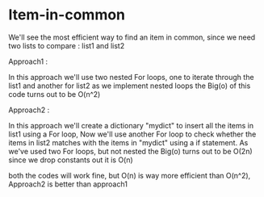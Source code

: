# Item-in-common

We'll see the most efficient way to find an item in common, 
since we need two lists to compare : list1 and list2

Approach1 :

  In this approach we'll use two nested For loops, one to iterate through the list1 and another for list2
  as we implement nested loops the Big(o) of this code turns out to be O(n^2)
  
Approach2 :

  In this approach we'll create a dictionary "mydict" to insert all the items in list1 using a For loop,
  Now we'll use another For loop to check whether the items in list2 matches with the items in "mydict" using a if statement.
  As we've used two For loops, but not nested the Big(o) turns out to be O(2n) 
  since we drop constants out it is O(n)

both the codes will work fine, 
but O(n) is way more efficient than O(n^2),
Approach2 is better than approach1
